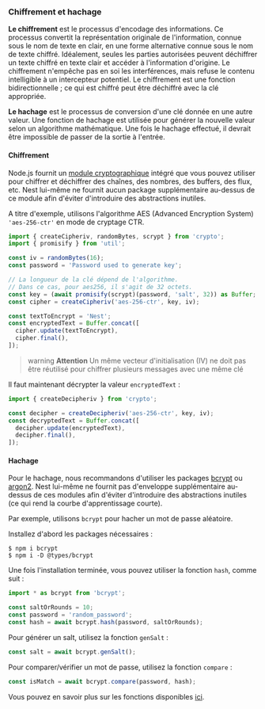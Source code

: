 ### Chiffrement et hachage

**Le chiffrement** est le processus d'encodage des informations. Ce processus convertit la représentation originale de l'information, connue sous le nom de texte en clair, en une forme alternative connue sous le nom de texte chiffré. Idéalement, seules les parties autorisées peuvent déchiffrer un texte chiffré en texte clair et accéder à l'information d'origine. Le chiffrement n'empêche pas en soi les interférences, mais refuse le contenu intelligible à un intercepteur potentiel. Le chiffrement est une fonction bidirectionnelle ; ce qui est chiffré peut être déchiffré avec la clé appropriée.

**Le hachage** est le processus de conversion d'une clé donnée en une autre valeur. Une fonction de hachage est utilisée pour générer la nouvelle valeur selon un algorithme mathématique. Une fois le hachage effectué, il devrait être impossible de passer de la sortie à l'entrée.

#### Chiffrement

Node.js fournit un [module cryptographique](https://nodejs.org/api/crypto.html) intégré que vous pouvez utiliser pour chiffrer et déchiffrer des chaînes, des nombres, des buffers, des flux, etc. Nest lui-même ne fournit aucun package supplémentaire au-dessus de ce module afin d'éviter d'introduire des abstractions inutiles.

A titre d'exemple, utilisons l'algorithme AES (Advanced Encryption System) `'aes-256-ctr'` en mode de cryptage CTR.

```typescript
import { createCipheriv, randomBytes, scrypt } from 'crypto';
import { promisify } from 'util';

const iv = randomBytes(16);
const password = 'Password used to generate key';

// La longueur de la clé dépend de l'algorithme.
// Dans ce cas, pour aes256, il s'agit de 32 octets.
const key = (await promisify(scrypt)(password, 'salt', 32)) as Buffer;
const cipher = createCipheriv('aes-256-ctr', key, iv);

const textToEncrypt = 'Nest';
const encryptedText = Buffer.concat([
  cipher.update(textToEncrypt),
  cipher.final(),
]);
```

> warning **Attention** Un même vecteur d'initialisation (IV) ne doit pas être réutilisé pour chiffrer plusieurs messages avec une même clé

Il faut maintenant décrypter la valeur `encryptedText` :

```typescript
import { createDecipheriv } from 'crypto';

const decipher = createDecipheriv('aes-256-ctr', key, iv);
const decryptedText = Buffer.concat([
  decipher.update(encryptedText),
  decipher.final(),
]);
```

#### Hachage

Pour le hachage, nous recommandons d'utiliser les packages [bcrypt](https://www.npmjs.com/package/bcrypt) ou [argon2](https://www.npmjs.com/package/argon2). Nest lui-même ne fournit pas d'enveloppe supplémentaire au-dessus de ces modules afin d'éviter d'introduire des abstractions inutiles (ce qui rend la courbe d'apprentissage courte).

Par exemple, utilisons `bcrypt` pour hacher un mot de passe aléatoire.

Installez d'abord les packages nécessaires :

```shell
$ npm i bcrypt
$ npm i -D @types/bcrypt
```

Une fois l'installation terminée, vous pouvez utiliser la fonction `hash`, comme suit :

```typescript
import * as bcrypt from 'bcrypt';

const saltOrRounds = 10;
const password = 'random_password';
const hash = await bcrypt.hash(password, saltOrRounds);
```

Pour générer un salt, utilisez la fonction `genSalt` :

```typescript
const salt = await bcrypt.genSalt();
```

Pour comparer/vérifier un mot de passe, utilisez la fonction `compare` :

```typescript
const isMatch = await bcrypt.compare(password, hash);
```

Vous pouvez en savoir plus sur les fonctions disponibles [ici](https://www.npmjs.com/package/bcrypt).
